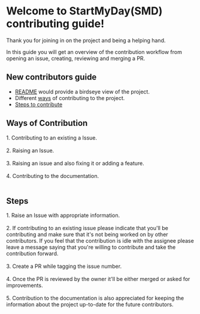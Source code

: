 # Welcome to StartMyDay(SMD) contributing guide!
Thank you for joining in on the project and being a helping hand.

In this guide you will get an overview of the contribution workflow from opening an issue, creating, reviewing and merging a PR.

## New contributors guide
* [README](../README.md) would provide a birdseye view of the project.
* Different [ways](#ways) of contributing to the project.
* [Steps to contribute](#steps)

## Ways of Contribution
<a id="ways">
    1. Contributing to an existing a Issue.
    <br></br>
    2. Raising an Issue.
    <br></br>
    3. Raising an issue and also fixing it or adding a feature.
    <br></br>
    4. Contributing to the documentation.
    <br></br>
</a>

## Steps
<a id="steps">
    1. Raise an Issue with appropriate information.
    <br></br>
    2. If contributing to an existing issue please indicate that you'll be contributing and make sure that it's not being worked on by other contributors. If you feel that the contribution is idle with the assignee please leave a message saying that you're willing to contribute and take the contribution forward.
    <br></br>
    3. Create a PR while tagging the issue number.
    <br></br>
    4. Once the PR is reviewed by the owner it'll be either merged or asked for improvements.
    <br></br>
    5. Contribution to the documentation is also appreciated for keeping the information about the project up-to-date for the future contributors.
</a>

